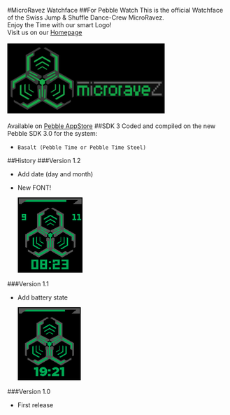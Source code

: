 #MicroRavez Watchface
##For Pebble Watch
This is the official Watchface of the Swiss Jump & Shuffle Dance-Crew MicroRavez.</br >
Enjoy the Time with our smart Logo!</br >
Visit us on our [Homepage](microravez.ch)</br >
</br >
![Watchface](Screenshots/Banner.png)</br ></br >
Available on [Pebble AppStore](https://apps.getpebble.com/applications/55bb0551e54d9fc375000018)
##SDK 3
Coded and compiled on the new Pebble SDK 3.0 for the system:

* `Basalt (Pebble Time or Pebble Time Steel)`

##History
###Version 1.2
* Add date (day and month)
* New FONT!

  ![Watchface](Screenshots/LogoV1.2.png)

###Version 1.1

* Add battery state

  ![Watchface](Screenshots/LogoV1.1.png)

###Version 1.0

* First release